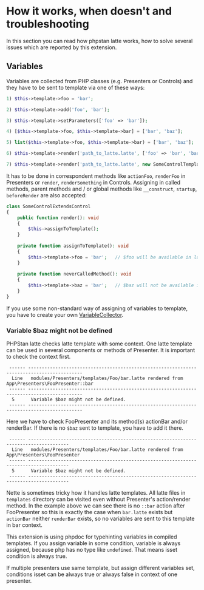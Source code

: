 # How it works, when doesn't and troubleshooting

In this section you can read how phpstan latte works, how to solve several issues which are reported by this extension.

## Variables

Variables are collected from PHP classes (e.g. Presenters or Controls) and they have to be sent to template via one of these ways:

```php
1) $this->template->foo = 'bar';

2) $this->template->add('foo', 'bar');

3) $this->template->setParameters(['foo' => 'bar']);

4) [$this->template->foo, $this->template->bar] = ['bar', 'baz'];

5) list($this->template->foo, $this->template->bar) = ['bar', 'baz'];

6) $this->template->render('path_to_latte.latte', ['foo' => 'bar', 'bar' => 'baz']);

7) $this->template->render('path_to_latte.latte', new SomeControlTemplateType());
```
It has to be done in correspondent methods like `actionFoo`, `renderFoo` in Presenters or `render`, `renderSomething` in Controls. Assigning in called methods, parent methods and / or global methods like `__construct`, `startup`, `beforeRender` are also accepted:
```php
class SomeControlExtendsControl
{
    public function render(): void
    {
        $this->assignToTemplate();
    }
    
    private function assignToTemplate(): void
    {
        $this->template->foo = 'bar';   // $foo will be available in latte because this method is called from render
    }
    
    private function neverCalledMethod(): void
    {
        $this->template->baz = 'bar';   // $baz will not be available in latte because this method is never called
    }
}
```

If you use some non-standard way of assigning of variables to template, you have to create your own [VariableCollector](extension.md#variable-collectors).



### Variable $baz might not be defined

PHPStan latte checks latte template with some context. One latte template can be used in several components or methods of Presenter.
It is important to check the context first. 

```
 ------ ------------------------------------------------------------------------------------------ 
  Line   modules/Presenters/templates/Foo/bar.latte rendered from App\Presenters\FooPresenter::bar
 ------ ------------------------------------------------------------------------------------------
  5      Variable $baz might not be defined.                      
 ------ ------------------------------------------------------------------------------------------
```
Here we have to check FooPresenter and its method(s) actionBar and/or renderBar. If there is no `$baz` sent to template, you have to add it there.  


```
 ------ ------------------------------------------------------------------------------------- 
  Line   modules/Presenters/templates/Foo/bar.latte rendered from App\Presenters\FooPresenter
 ------ -------------------------------------------------------------------------------------
  5      Variable $baz might not be defined.                      
 ------ ------------------------------------------------------------------------------------- 
```
Nette is sometimes tricky how it handles latte templates. All latte files in `templates` directory can be visited even without Presenter's action/render method.
In the example above we can see there is no `::bar` action after FooPresenter so this is exactly the case when `bar.latte` exists but `actionBar` neither `renderBar` exists, so no variables are sent to this template in bar context.


This extension is using phpdoc for typehinting variables in compiled templates. If you assign variable in some condition, variable is always assigned, because php has no type like `undefined`. That means isset condition is always true.

If multiple presenters use same template, but assign different variables set, conditions isset can be always true or always false in context of one presenter.

<!-- TODO
## Components
-->

<!-- TODO
## Forms
-->
